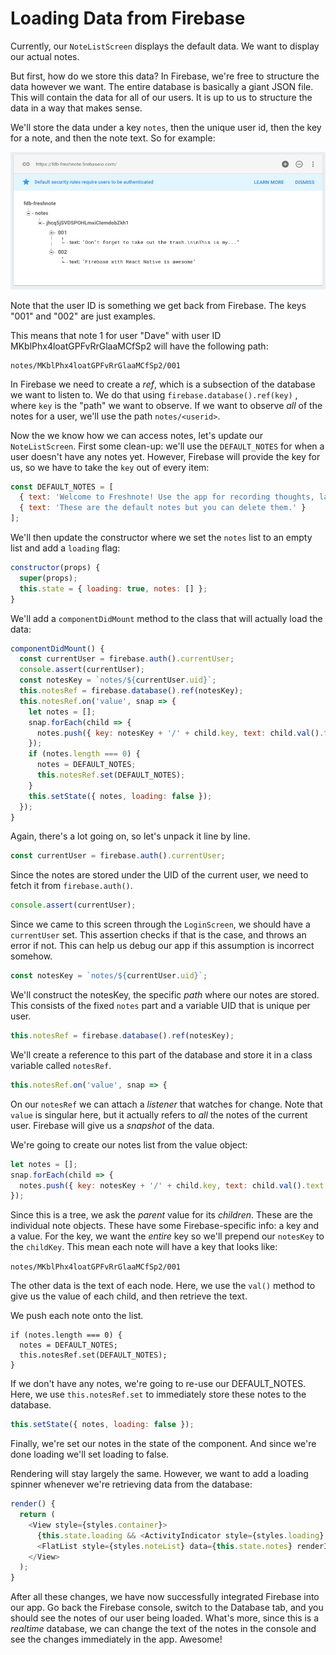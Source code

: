 # Loading Data from Firebase

Currently, our `NoteListScreen` displays the default data. We want to display our actual notes.

But first, how do we store this data? In Firebase, we're free to structure the data however we want. The entire database is basically a giant JSON file. This will contain the data for all of our users. It is up to us to structure the data in a way that makes sense.

We'll store the data under a key `notes`, then the unique user id, then the key for a note, and then the note text. So for example:

![](firebase-notes-data.png)

Note that the user ID is something we get back from Firebase. The keys "001" and "002" are just examples. 

This means that note 1 for user "Dave" with user ID MKblPhx4loatGPFvRrGlaaMCfSp2 will have the following path:

```
notes/MKblPhx4loatGPFvRrGlaaMCfSp2/001
```

In Firebase we need to create a _ref_, which is a subsection of the database we want to listen to. We do that using `firebase.database().ref(key)` , where `key` is the "path" we want to observe. If we want to observe _all_ of the notes for a user, we'll use the path `notes/<userid>`.

Now the we know how we can access notes, let's update our `NoteListScreen`. First some clean-up: we'll use the `DEFAULT_NOTES` for when a user doesn't have any notes yet. However, Firebase will provide the key for us, so we have to take the `key` out of every item:

```js
const DEFAULT_NOTES = [
  { text: 'Welcome to Freshnote! Use the app for recording thoughts, large and small.' },
  { text: 'These are the default notes but you can delete them.' }
];
```

We'll then update  the constructor where we set the `notes` list to an empty list and add a `loading` flag:

```js
constructor(props) {
  super(props);
  this.state = { loading: true, notes: [] };
}
```

We'll add a `componentDidMount` method to the class that will actually load the data:

```js
componentDidMount() {
  const currentUser = firebase.auth().currentUser;
  console.assert(currentUser);
  const notesKey = `notes/${currentUser.uid}`;
  this.notesRef = firebase.database().ref(notesKey);
  this.notesRef.on('value', snap => {
    let notes = [];
    snap.forEach(child => {
      notes.push({ key: notesKey + '/' + child.key, text: child.val().text });
    });
    if (notes.length === 0) {
      notes = DEFAULT_NOTES;
      this.notesRef.set(DEFAULT_NOTES);
    }
    this.setState({ notes, loading: false });
  });
}
```

Again, there's a lot going on, so let's unpack it line by line.

```js
const currentUser = firebase.auth().currentUser;
```

Since the notes are stored under the UID of the current user, we need to fetch it from `firebase.auth()`.

```js
console.assert(currentUser);
```

Since we came to this screen through the `LoginScreen`, we should have a `currentUser` set. This assertion checks if that is the case, and throws an error if not. This can help us debug our app if this assumption is incorrect somehow.

```js
const notesKey = `notes/${currentUser.uid}`;
```

We'll construct the notesKey, the specific _path_ where our notes are stored. This consists of the fixed `notes` part and a variable UID that is unique per user.

```js
this.notesRef = firebase.database().ref(notesKey);
```

We'll create a reference to this part of the database and store it in a class variable called `notesRef`.

```js
this.notesRef.on('value', snap => {
```

On our `notesRef` we can attach a _listener_ that watches for change. Note that `value` is singular here, but it actually refers to _all_ the notes of the current user. Firebase will give us a _snapshot_ of the data.

We're going to create our notes list from the value object:

```js
let notes = [];
snap.forEach(child => {
  notes.push({ key: notesKey + '/' + child.key, text: child.val().text });
});
```

Since this is a tree, we ask the _parent_ value for its _children_. These are the individual note objects. These have some Firebase-specific info: a key and a value. For the key, we want the _entire_ key so we'll prepend our `notesKey` to the `childKey`. This mean each note will have a key that looks like:

```notes/MKblPhx4loatGPFvRrGlaaMCfSp2/001```

The other data is the text of each node. Here, we use the `val()` method to give us the value of each child, and then retrieve the text.

We push each note onto the list.

```
if (notes.length === 0) {
  notes = DEFAULT_NOTES;
  this.notesRef.set(DEFAULT_NOTES);
}
```

If we don't have any notes, we're going to re-use our DEFAULT_NOTES. Here, we use `this.notesRef.set` to immediately store these notes to the database.

```js
this.setState({ notes, loading: false });
```

Finally, we're set our notes in the state of the component. And since we're done loading we'll set loading to false.

Rendering will stay largely the same. However, we want to add a loading spinner whenever we're retrieving data from the database:

```js
render() {
  return (
    <View style={styles.container}>
      {this.state.loading && <ActivityIndicator style={styles.loading} />}
      <FlatList style={styles.noteList} data={this.state.notes} renderItem={this.renderItem.bind(this)} />
    </View>
  );
}
```

After all these changes, we have now successfully integrated Firebase into our app. Go back the Firebase console, switch to the Database tab, and you should see the notes of our user being loaded. What's more, since this is a _realtime_ database, we can change the text of the notes in the console and see the changes immediately in the app. Awesome!

